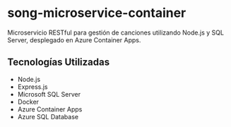 # song-microservice-container
Microservicio RESTful para gestión de canciones utilizando Node.js y SQL Server, desplegado en Azure Container Apps.

## Tecnologías Utilizadas
- Node.js
- Express.js
- Microsoft SQL Server
- Docker
- Azure Container Apps
- Azure SQL Database
